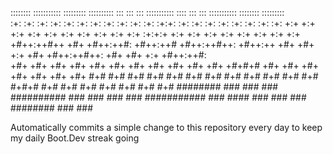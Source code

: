  :::::::: ::::::::::: :::::::::  ::::::::::     :::     :::    ::: ::::::::::: ::::    :::     ::: ::::::::::: ::::::::  :::::::::  
:+:    :+:    :+:     :+:    :+: :+:          :+: :+:   :+:   :+:      :+:     :+:+:   :+:   :+: :+:   :+:    :+:    :+: :+:    :+: 
+:+           +:+     +:+    +:+ +:+         +:+   +:+  +:+  +:+       +:+     :+:+:+  +:+  +:+   +:+  +:+    +:+    +:+ +:+    +:+ 
+#++:++#++    +#+     +#++:++#:  +#++:++#   +#++:++#++: +#++:++        +#+     +#+ +:+ +#+ +#++:++#++: +#+    +#+    +:+ +#++:++#:  
       +#+    +#+     +#+    +#+ +#+        +#+     +#+ +#+  +#+       +#+     +#+  +#+#+# +#+     +#+ +#+    +#+    +#+ +#+    +#+ 
#+#    #+#    #+#     #+#    #+# #+#        #+#     #+# #+#   #+#      #+#     #+#   #+#+# #+#     #+# #+#    #+#    #+# #+#    #+# 
 ########     ###     ###    ### ########## ###     ### ###    ### ########### ###    #### ###     ### ###     ########  ###    ### 


Automatically commits a simple change to this repository every day to keep my daily Boot.Dev streak going
